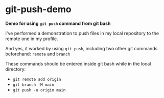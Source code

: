 # git-push-demo

**Demo for using `git push` command from git bash**

I've performed a demonstration to push files in my local repository to the remote one in my profile.

And yes, it worked by using `git push`, including two other git commands beforehand: `remote` and `branch`

These commands should be entered inside git bash while in the local directory:

* `git remote add origin` <clone-url>
* `git branch -M main`
* `git push -u origin main`